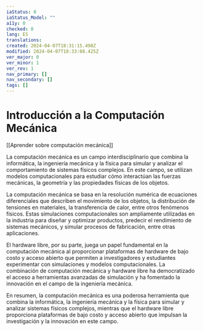 ```yaml
---
iaStatus: 0
iaStatus_Model: ""
a11y: 0
checked: 0
lang: ES
translations: 
created: 2024-04-07T18:31:15.498Z
modified: 2024-04-07T18:33:08.425Z
ver_major: 0
ver_minor: 1
ver_rev: 1
nav_primary: []
nav_secondary: []
tags: []
---
```

# Introducción a la Computación Mecánica

[[Aprender sobre computación mecánica]]

La computación mecánica es un campo interdisciplinario que combina la informática, la ingeniería mecánica y la física para simular y analizar el comportamiento de sistemas físicos complejos. En este campo, se utilizan modelos computacionales para estudiar cómo interactúan las fuerzas mecánicas, la geometría y las propiedades físicas de los objetos.

La computación mecánica se basa en la resolución numérica de ecuaciones diferenciales que describen el movimiento de los objetos, la distribución de tensiones en materiales, la transferencia de calor, entre otros fenómenos físicos. Estas simulaciones computacionales son ampliamente utilizadas en la industria para diseñar y optimizar productos, predecir el rendimiento de sistemas mecánicos, y simular procesos de fabricación, entre otras aplicaciones.

El hardware libre, por su parte, juega un papel fundamental en la computación mecánica al proporcionar plataformas de hardware de bajo costo y acceso abierto que permiten a investigadores y estudiantes experimentar con simulaciones y modelos computacionales. La combinación de computación mecánica y hardware libre ha democratizado el acceso a herramientas avanzadas de simulación y ha fomentado la innovación en el campo de la ingeniería mecánica.

En resumen, la computación mecánica es una poderosa herramienta que combina la informática, la ingeniería mecánica y la física para simular y analizar sistemas físicos complejos, mientras que el hardware libre proporciona plataformas de bajo costo y acceso abierto que impulsan la investigación y la innovación en este campo.